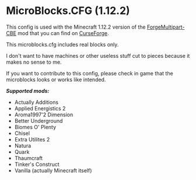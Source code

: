 # MicroBlocks.CFG (1.12.2)

This config is used with the Minecraft 1.12.2 version of the [ForgeMultipart-CBE](https://minecraft.curseforge.com/projects/forge-multipart-cbe) mod that you can find on [CurseForge](https://minecraft.curseforge.com/projects/forge-multipart-cbe).

This microblocks.cfg includes real blocks only.

I don't want to have machines or other useless stuff cut to pieces because it makes no sense to me.

If you want to contribute to this config, please check in game that the microblocks looks or works like intended.


*__Supported mods:__*

* Actually Additions
* Applied Energistics 2
* Aroma1997'2 Dimension
* Better Underground
* Biomes O' Plenty
* Chisel
* Extra Utilites 2
* Natura
* Quark
* Thaumcraft
* Tinker's Construct
* Vanilla (actually Minecraft itself)
